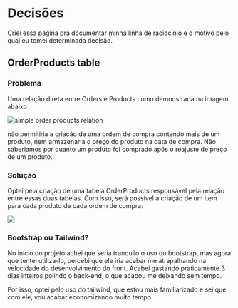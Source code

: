 # Decisões
Criei essa página pra documentar minha linha de raciocínio e o motivo pelo qual eu tomei determinada decisão.

## OrderProducts table

### **Problema**
Uma relação direta entre Orders e Products como demonstrada na imagem abaixo

![simple order products relation](https://raw.githubusercontent.com/henri1i/teste-desenvolvedor-php/henri-borges/images/decisions/orders-products.png)

não permitiria a criação de uma ordem de compra contendo mais de um produto, nem armazenaria o preço do produto na data de compra. Não saberiamos por quanto um produto foi comprado após o reajuste de preço de um produto.

### **Solução**
Optei pela criação de uma tabela OrderProducts responsável pela relação entre essas duas tabelas. Com isso, será possível a criação de um item para cada produto de cada ordem de compra:

![](https://github.com/henri1i/teste-desenvolvedor-php/blob/henri-borges/images/decisions/orders-oderproducts-products.png?raw=true)

### **Bootstrap ou Tailwind?**
No início do projeto achei que seria tranquilo o uso do bootstrap, mas agora que tentei utiliza-lo, percebi que ele iria acabar me atrapalhando na velocidade do desenvolvimento do front. Acabei gastando praticamente 3 dias inteiros polindo o back-end, o que acabou me deixando sem tempo.

Por isso, optei pelo uso do tailwind, que estou mais familiarizado e sei que com ele, vou acabar economizando muito tempo. 